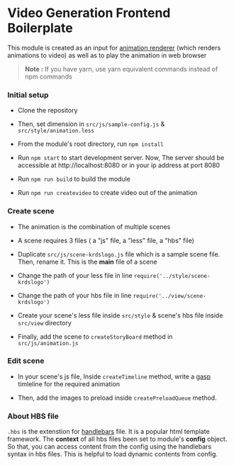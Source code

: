 # Video Generation Frontend Boilerplate

This module is created as an input for [animation renderer](https://git.int.krds.com/tools/animation-renderer) (which renders animations to video) as well as to play the animation in web browser

> **Note :** If you have yarn, use yarn equivalent commands instead of npm commands

### Initial setup

* Clone the repository

* Then, set dimension in `src/js/sample-config.js` & `src/style/animation.less`

* From the module's root directory, run `npm install`

* Run `npm start` to start development server. Now, The server should be accessible at http://localhost:8080 or in your ip address at port 8080

* Run `npm run build` to build the module

* Run `npm run createvideo` to create video out of the animation


### Create scene

* The animation is the combination of multiple scenes

* A scene requires 3 files ( a "js" file, a "less" file, a "hbs" file)

* Duplicate `src/js/scene-krdslogo.js` file which is a sample scene file. Then, rename it. This is the **main** file of a scene

* Change the path of your less file in line `require('../style/scene-krdslogo')`

* Change the path of your hbs file in line `require('../view/scene-krdslogo')`

* Create your scene's less file inside `src/style` & scene's hbs file inside `src/view` directory

* Finally, add the scene to `createStoryBoard` method in `src/js/animation.js`

### Edit scene

* In your scene's js file, Inside `createTimeline` method, write a [gasp](https://greensock.com/gsap) timleline for the required animation

* Then, add the images to preload inside `createPreloadQueue` method.


### About HBS file

`.hbs` is the extenstion for [handlebars](http://handlebarsjs.com/) file. It is a popular html template framework. The **context** of all hbs files been set to module's **config** object. So that, you can access content from the config using the handlebars syntax in hbs files. This is helpful to load dynamic contents from config.

